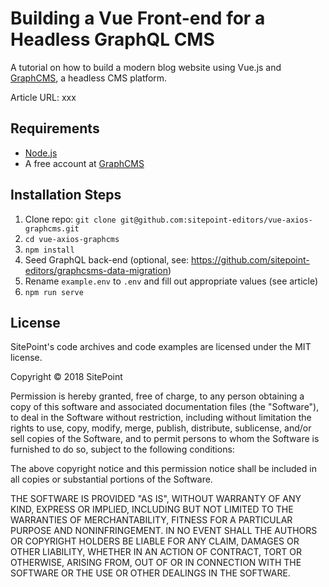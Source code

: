 # Building a Vue Front-end for a Headless GraphQL CMS

A tutorial on how to build a modern blog website using Vue.js and [GraphCMS](https://graphcms.com/), a headless CMS platform.

Article URL: xxx

## Requirements

* [Node.js](http://nodejs.org/)
* A free account at [GraphCMS](https://graphcms.com/)

## Installation Steps

1. Clone repo: `git clone git@github.com:sitepoint-editors/vue-axios-graphcms.git`
2. `cd vue-axios-graphcms`
3. `npm install`
4. Seed GraphQL back-end (optional, see: https://github.com/sitepoint-editors/graphcsms-data-migration)
5. Rename `example.env` to `.env` and fill out appropriate values (see article)
5. `npm run serve`

## License

SitePoint's code archives and code examples are licensed under the MIT license.

Copyright © 2018 SitePoint

Permission is hereby granted, free of charge, to any person obtaining a copy of this software and associated documentation files (the "Software"), to deal in the Software without restriction, including without limitation the rights to use, copy, modify, merge, publish, distribute, sublicense, and/or sell copies of the Software, and to permit persons to whom the Software is furnished to do so, subject to the following conditions:

The above copyright notice and this permission notice shall be included in all copies or substantial portions of the Software.

THE SOFTWARE IS PROVIDED "AS IS", WITHOUT WARRANTY OF ANY KIND, EXPRESS OR IMPLIED, INCLUDING BUT NOT LIMITED TO THE WARRANTIES OF MERCHANTABILITY, FITNESS FOR A PARTICULAR PURPOSE AND NONINFRINGEMENT. IN NO EVENT SHALL THE AUTHORS OR COPYRIGHT HOLDERS BE LIABLE FOR ANY CLAIM, DAMAGES OR OTHER LIABILITY, WHETHER IN AN ACTION OF CONTRACT, TORT OR OTHERWISE, ARISING FROM, OUT OF OR IN CONNECTION WITH THE SOFTWARE OR THE USE OR OTHER DEALINGS IN THE SOFTWARE.
